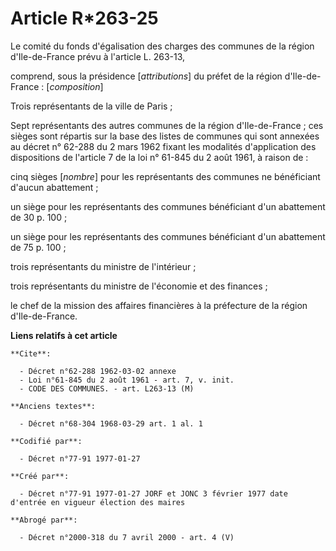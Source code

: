 # Article R*263-25

Le comité du fonds d'égalisation des charges des communes de la région d'Ile-de-France prévu à l'article L. 263-13,

comprend, sous la présidence [*attributions*] du préfet de la région d'Ile-de-France : [*composition*] 

Trois représentants de la ville de Paris ; 

Sept représentants des autres communes de la région d'Ile-de-France ; ces sièges sont répartis sur la base des listes de
communes qui sont annexées au décret n° 62-288 du 2 mars 1962 fixant les modalités d'application des dispositions de
l'article 7 de la loi n° 61-845 du 2 août 1961, à raison de : 

cinq sièges [*nombre*] pour les représentants des communes ne bénéficiant d'aucun abattement ; 

un siège pour les représentants des communes bénéficiant d'un abattement de 30 p. 100 ; 

un siège pour les représentants des communes bénéficiant d'un abattement de 75 p. 100 ; 

trois représentants du ministre de l'intérieur ; 

trois représentants du ministre de l'économie et des finances ; 

le chef de la mission des affaires financières à la préfecture de la région d'Ile-de-France.

**Liens relatifs à cet article**

	**Cite**:

	  - Décret n°62-288 1962-03-02 annexe
	  - Loi n°61-845 du 2 août 1961 - art. 7, v. init.
	  - CODE DES COMMUNES. - art. L263-13 (M)

	**Anciens textes**:

	  - Décret n°68-304 1968-03-29 art. 1 al. 1

	**Codifié par**:

	  - Décret n°77-91 1977-01-27

	**Créé par**:

	  - Décret n°77-91 1977-01-27 JORF et JONC 3 février 1977 date d'entrée en vigueur élection des maires

	**Abrogé par**:

	  - Décret n°2000-318 du 7 avril 2000 - art. 4 (V)
